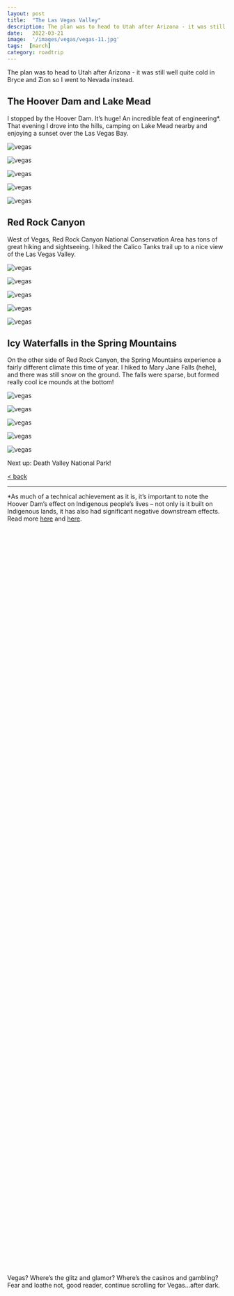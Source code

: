 ```yaml
---
layout: post
title:  "The Las Vegas Valley"
description: The plan was to head to Utah after Arizona - it was still quite cold in Bryce and Zion so I went to Nevada instead.
date:   2022-03-21
image:  '/images/vegas/vegas-11.jpg'
tags:  [march]
category: roadtrip
---
```


The plan was to head to Utah after Arizona - it was still well quite cold in Bryce and Zion so I went to Nevada instead.

## The Hoover Dam and Lake Mead

I stopped by the Hoover Dam. It’s huge! An incredible feat of engineering*. That evening I drove into the hills, camping on Lake Mead nearby and enjoying a sunset over the Las Vegas Bay.

![vegas]({{site.baseurl}}/images/vegas/vegas-1.jpg#wide)

![vegas]({{site.baseurl}}/images/vegas/vegas-2.jpg#wide)

![vegas]({{site.baseurl}}/images/vegas/vegas-3.jpg#wide)

![vegas]({{site.baseurl}}/images/vegas/vegas-4.jpg#wide)

![vegas]({{site.baseurl}}/images/vegas/vegas-5.jpg#wide)

## Red Rock Canyon

West of Vegas, Red Rock Canyon National Conservation Area has tons of great hiking and sightseeing. I hiked the Calico Tanks trail up to a nice view of the Las Vegas Valley.

![vegas]({{site.baseurl}}/images/vegas/vegas-6.jpg#wide)

![vegas]({{site.baseurl}}/images/vegas/vegas-7.jpg#wide)

![vegas]({{site.baseurl}}/images/vegas/vegas-8.jpg#wide)

![vegas]({{site.baseurl}}/images/vegas/vegas-9.jpg#wide)

![vegas]({{site.baseurl}}/images/vegas/vegas-10.jpg#wide)

## Icy Waterfalls in the Spring Mountains

On the other side of Red Rock Canyon, the Spring Mountains experience a fairly different climate this time of year. I hiked to Mary Jane Falls (hehe), and there was still snow on the ground. The falls were sparse, but formed really cool ice mounds at the bottom!

![vegas]({{site.baseurl}}/images/vegas/vegas-11.jpg#wide)

![vegas]({{site.baseurl}}/images/vegas/vegas-12.jpg#wide)

![vegas]({{site.baseurl}}/images/vegas/vegas-13.jpg#wide)

![vegas]({{site.baseurl}}/images/vegas/vegas-14.jpg#wide)

![vegas]({{site.baseurl}}/images/vegas/vegas-15.jpg#wide)

Next up: Death Valley National Park!

<a href="{{site.baseurl}}/roadtrip">&lt; back</a>

***

\*As much of a technical achievement as it is, it’s important to note the Hoover Dam’s effect on Indigenous people’s lives – not only is it built on Indigenous lands, it has also had significant negative downstream effects. Read more <a href="https://sci-hub.se/https://journals.sagepub.com/doi/abs/10.1177/1532708616640012?journalCode=csca" target="_blank">here</a> and <a href="https://digitalcommons.trinity.edu/cgi/viewcontent.cgi?article=1183&context=tipiti" target="_blank">here</a>.

&nbsp;  
&nbsp;  
&nbsp;  
&nbsp;  
&nbsp;  
&nbsp;  
&nbsp;  
&nbsp;  
&nbsp;  
&nbsp;  
&nbsp;  
&nbsp;  
&nbsp;  
&nbsp;  
&nbsp;  
&nbsp;  
&nbsp;  
&nbsp;  
&nbsp;  
&nbsp;  
&nbsp;  
&nbsp;  
&nbsp;  
&nbsp;  
&nbsp;  
&nbsp;  
&nbsp;  
&nbsp;  
&nbsp;  
&nbsp;  
&nbsp;  
&nbsp;  
&nbsp;  
&nbsp;  
&nbsp;  
&nbsp;  
&nbsp;  
&nbsp;  
&nbsp;  
&nbsp;  
&nbsp;  
&nbsp;  
&nbsp;  
&nbsp;  
&nbsp;  
&nbsp;  
&nbsp;  
&nbsp;  
&nbsp;  
&nbsp;  
&nbsp;  
&nbsp;  
&nbsp;  
&nbsp;  
&nbsp;  
&nbsp;  
&nbsp;  
&nbsp;  
&nbsp;  
&nbsp;  
&nbsp;  
&nbsp;  
&nbsp;  
&nbsp;  
&nbsp;  
&nbsp;  
&nbsp;  
&nbsp;  
&nbsp;  
&nbsp;  
&nbsp;  
&nbsp;  
&nbsp;  
&nbsp;  
&nbsp;  
&nbsp;  
&nbsp;  
&nbsp;  
&nbsp;  
&nbsp;  
&nbsp;  
&nbsp;  
&nbsp;  
&nbsp;  
&nbsp;  
&nbsp;  
&nbsp;  
&nbsp;  
&nbsp;  
&nbsp;  
&nbsp;  
&nbsp;  
&nbsp;  
&nbsp;  
&nbsp;  
&nbsp;  
&nbsp;  
&nbsp;  
&nbsp;  
&nbsp;  

Vegas? Where’s the glitz and glamor? Where’s the casinos and gambling? Fear and loathe not, good reader, continue scrolling for Vegas…after dark.

